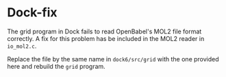 # Dock-fix

The grid program in Dock fails to read OpenBabel's MOL2 file format
correctly. A fix for this problem has be included in the MOL2 reader
in `io_mol2.c`. 

Replace the file by the same name in `dock6/src/grid` with the
one provided here and rebuild the `grid` program.
